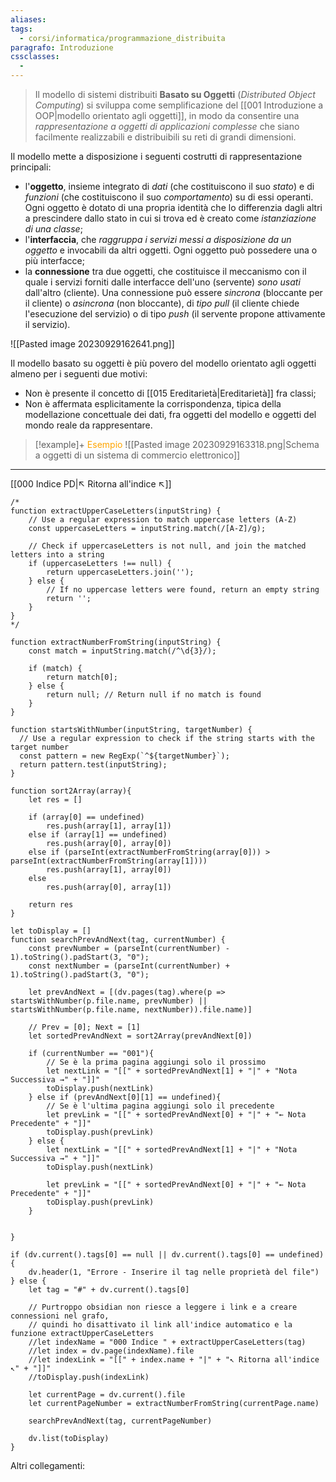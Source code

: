 ```yaml
---
aliases: 
tags:
  - corsi/informatica/programmazione_distribuita
paragrafo: Introduzione
cssclasses:
  - 
---
```

>Il modello di sistemi distribuiti **Basato su Oggetti** (*Distributed Object Computing*) si sviluppa come semplificazione del [[001 Introduzione a OOP|modello orientato agli oggetti]], in modo da consentire una *rappresentazione a oggetti di applicazioni complesse* che siano facilmente realizzabili e distribuibili su reti di grandi dimensioni. 

Il modello mette a disposizione i seguenti costrutti di rappresentazione principali:
- l'**oggetto**, insieme integrato di *dati* (che costituiscono il suo *stato*) e di *funzioni* (che costituiscono il suo *comportamento*) su di essi operanti. Ogni oggetto è dotato di una propria identità che lo differenzia dagli altri a prescindere dallo stato in cui si trova ed è creato come *istanziazione di una classe*;
- l'**interfaccia**, che *raggruppa i servizi messi a disposizione da un oggetto* e invocabili da altri oggetti. Ogni oggetto può possedere una o più interfacce;
- la **connessione** tra due oggetti, che costituisce il meccanismo con il quale i servizi forniti dalle interfacce dell'uno (servente) *sono usati* dall'altro (cliente). Una connessione può essere *sincrona* (bloccante per il cliente) o *asincrona* (non bloccante), di *tipo pull* (il cliente chiede l'esecuzione del servizio) o di tipo *push* (il servente propone attivamente il servizio).

![[Pasted image 20230929162641.png]]

Il modello basato su oggetti è più povero del modello orientato agli oggetti almeno per i seguenti due motivi:
- Non è presente il concetto di [[015 Ereditarietà|Ereditarietà]] fra classi;
- Non è affermata esplicitamente la corrispondenza, tipica della modellazione concettuale dei dati, fra oggetti del modello e oggetti del mondo reale da rappresentare.

> [!example]+ <font color="orange">Esempio</font>
>![[Pasted image 20230929163318.png|Schema a oggetti di un sistema di commercio elettronico]]


___
[[000 Indice PD|↖ Ritorna all'indice ↖]]

```dataviewjs
/*
function extractUpperCaseLetters(inputString) {
	// Use a regular expression to match uppercase letters (A-Z)
	const uppercaseLetters = inputString.match(/[A-Z]/g);
	
	// Check if uppercaseLetters is not null, and join the matched letters into a string
	if (uppercaseLetters !== null) {
		return uppercaseLetters.join('');
	} else {
	    // If no uppercase letters were found, return an empty string
	    return '';
	}
}
*/

function extractNumberFromString(inputString) {
	const match = inputString.match(/^\d{3}/);
	
	if (match) {
		return match[0];
	} else {
		return null; // Return null if no match is found
	}
}

function startsWithNumber(inputString, targetNumber) {
  // Use a regular expression to check if the string starts with the target number
  const pattern = new RegExp(`^${targetNumber}`);
  return pattern.test(inputString);
}

function sort2Array(array){
	let res = []
	
	if (array[0] == undefined)
		res.push(array[1], array[1])
	else if (array[1] == undefined)
		res.push(array[0], array[0])
	else if (parseInt(extractNumberFromString(array[0])) > parseInt(extractNumberFromString(array[1])))
		res.push(array[1], array[0])
	else
		res.push(array[0], array[1])
	
	return res
}

let toDisplay = []
function searchPrevAndNext(tag, currentNumber) {
	const prevNumber = (parseInt(currentNumber) - 1).toString().padStart(3, "0");
	const nextNumber = (parseInt(currentNumber) + 1).toString().padStart(3, "0");
	
	let prevAndNext = [(dv.pages(tag).where(p => startsWithNumber(p.file.name, prevNumber) || startsWithNumber(p.file.name, nextNumber)).file.name)]
	
	// Prev = [0]; Next = [1]
	let sortedPrevAndNext = sort2Array(prevAndNext[0])
	
	if (currentNumber == "001"){ 
		// Se è la prima pagina aggiungi solo il prossimo
		let nextLink = "[[" + sortedPrevAndNext[1] + "|" + "Nota Successiva →" + "]]"
		toDisplay.push(nextLink)
	} else if (prevAndNext[0][1] == undefined){
		// Se è l'ultima pagina aggiungi solo il precedente
		let prevLink = "[[" + sortedPrevAndNext[0] + "|" + "← Nota Precedente" + "]]"
		toDisplay.push(prevLink)
	} else {
		let nextLink = "[[" + sortedPrevAndNext[1] + "|" + "Nota Successiva →" + "]]"
		toDisplay.push(nextLink)
		
		let prevLink = "[[" + sortedPrevAndNext[0] + "|" + "← Nota Precedente" + "]]"
		toDisplay.push(prevLink)
	}
	
	
}

if (dv.current().tags[0] == null || dv.current().tags[0] == undefined){
	dv.header(1, "Errore - Inserire il tag nelle proprietà del file")
} else {
	let tag = "#" + dv.current().tags[0]

	// Purtroppo obsidian non riesce a leggere i link e a creare connessioni nel grafo,
	// quindi ho disattivato il link all'indice automatico e la funzione extractUpperCaseLetters
	//let indexName = "000 Indice " + extractUpperCaseLetters(tag)
	//let index = dv.page(indexName).file
	//let indexLink = "[[" + index.name + "|" + "↖ Ritorna all'indice ↖" + "]]"
	//toDisplay.push(indexLink)
	
	let currentPage = dv.current().file
	let currentPageNumber = extractNumberFromString(currentPage.name)
	
	searchPrevAndNext(tag, currentPageNumber)
	
	dv.list(toDisplay)
}
```

Altri collegamenti: 